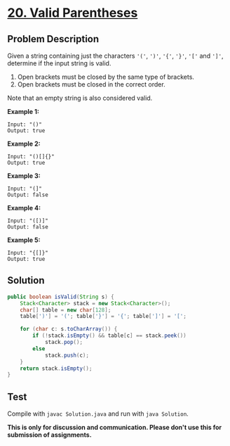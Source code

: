 # [20. Valid Parentheses][title]

## Problem Description
Given a string containing just the characters `'('`, `')'`, `'{'`, `'}'`, `'['` and `']'`, determine if the input string is valid.

1. Open brackets must be closed by the same type of brackets.
2. Open brackets must be closed in the correct order.

Note that an empty string is also considered valid.

**Example 1:**

```
Input: "()"
Output: true
```

**Example 2:**

```
Input: "()[]{}"
Output: true
```

**Example 3:**

```
Input: "(]"
Output: false
```

**Example 4:**

```
Input: "([)]"
Output: false
```

**Example 5:**

```
Input: "{[]}"
Output: true
```

## Solution


```java
public boolean isValid(String s) {
    Stack<Character> stack = new Stack<Character>();
    char[] table = new char[128];
    table[')'] = '('; table['}'] = '{'; table[']'] = '[';

    for (char c: s.toCharArray()) {
        if (!stack.isEmpty() && table[c] == stack.peek())
            stack.pop();
        else 
            stack.push(c);
    }
    return stack.isEmpty();
}
```

## Test

Compile with `javac Solution.java` and run with `java Solution`.




**This is only for discussion and communication. Please don't use this for submission of assignments.**

[title]: https://leetcode.com/problems/valid-parentheses/